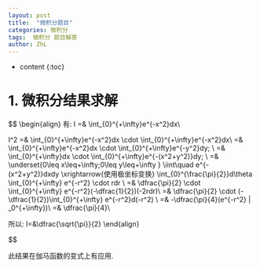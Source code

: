 ```yaml
---
layout: post
title:  "微积分题目"
categories: 微积分
tags:  微积分 题目解答
author: ZhL
---
```


* content
{:toc}

# 1. 微积分结果求解

$$
\begin{align}
有:
I =& \int_{0}^{+\infty}e^{-x^2}dx\\

I^2 =& \int_{0}^{+\infty}e^{-x^2}dx \cdot \int_{0}^{+\infty}e^{-x^2}dx\\
 =& \int_{0}^{+\infty}e^{-x^2}dx \cdot \int_{0}^{+\infty}e^{-y^2}dy\; \\
 =& \int_{0}^{+\infty}dx \cdot \int_{0}^{+\infty}e^{-(x^2+y^2)}dy\; \\
 =& \underset{0\leq x\leq+\infty;0\leq y\leq+\infty } \iint\quad e^{-(x^2+y^2)}dxdy
 \xrightarrow{使用极坐标变换}
 \int_{0}^{\frac{\pi}{2}}d\theta \int_{0}^{+\infty} e^{-r^2} \cdot rdr \\
 =& \dfrac{\pi}{2} \cdot \int_{0}^{+\infty} e^{-r^2}(-\dfrac{1}{2})(-2rdr)\\
 =& \dfrac{\pi}{2} \cdot (-\dfrac{1}{2})\int_{0}^{+\infty} e^{-r^2}d(-r^2) \\
 =& -\dfrac{\pi}{4}(e^{-r^2} | _0^{+\infty})\\
 =& \dfrac{\pi}{4}\\

所以:
 I=&\dfrac{\sqrt{\pi}}{2}
\end{align}

$$

此结果在伽马函数的变式上有应用.


<script type="text/javascript" async src="https://cdn.mathjax.org/mathjax/latest/MathJax.js?config=TeX-MML-AM_CHTML">
</script>
